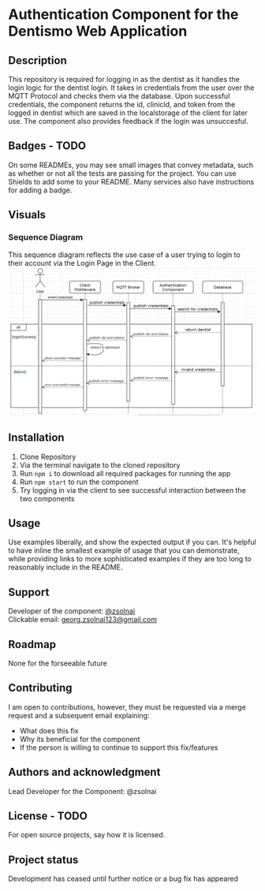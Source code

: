 # Authentication Component for the Dentismo Web Application

## Description
This repository is required for logging in as the dentist as it handles the login logic for the dentist login. It takes in credentials from the user over the MQTT Protocol and checks them via the database. Upon successful credentials, the component returns the id, clinicId, and token from the logged in dentist which are saved in the localstorage of the client for later use. The component also provides feedback if the login was unsuccesful.

## Badges - TODO
On some READMEs, you may see small images that convey metadata, such as whether or not all the tests are passing for the project. You can use Shields to add some to your README. Many services also have instructions for adding a badge.

## Visuals
### Sequence Diagram
This sequence diagram reflects the use case of a user trying to login to their account via the Login Page in the Client.
![image.png](./sequenceDiagramNew.png)

## Installation
1. Clone Repository
2. Via the terminal navigate to the cloned repository
3. Run ```npm i``` to download all required packages for running the app
4. Run ```npm start``` to run the component
5. Try logging in via the client to see successful interaction between the two components

## Usage
Use examples liberally, and show the expected output if you can. It's helpful to have inline the smallest example of usage that you can demonstrate, while providing links to more sophisticated examples if they are too long to reasonably include in the README.

## Support
Developer of the component: [@zsolnai](https://git.chalmers.se/zsolnai) <br>
Clickable email: <a href="mailto:niru23@yahoo.com?Subject=Authentication%20Component" target="_blank">georg.zsolnai123@gmail.com</a>

## Roadmap
None for the forseeable future

## Contributing
I am open to contributions, however, they must be requested via a merge request and a subsequent email explaining:
- What does this fix
- Why its beneficial for the component
- If the person is willing to continue to support this fix/features

## Authors and acknowledgment
Lead Developer for the Component: @zsolnai

## License - TODO
For open source projects, say how it is licensed.

## Project status
Development has ceased until further notice or a bug fix has appeared
